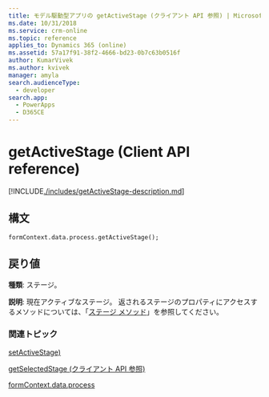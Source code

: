 ```yaml
---
title: モデル駆動型アプリの getActiveStage (クライアント API 参照) | MicrosoftDocs
ms.date: 10/31/2018
ms.service: crm-online
ms.topic: reference
applies_to: Dynamics 365 (online)
ms.assetid: 57a17f91-38f2-4666-bd23-0b7c63b0516f
author: KumarVivek
ms.author: kvivek
manager: amyla
search.audienceType:
  - developer
search.app:
  - PowerApps
  - D365CE
---
```

# <a name="getactivestage-client-api-reference"></a>getActiveStage (Client API reference)



[!INCLUDE[./includes/getActiveStage-description.md](./includes/getActiveStage-description.md)]

## <a name="syntax"></a>構文

`formContext.data.process.getActiveStage();`

## <a name="return-value"></a>戻り値

**種類**: ステージ。 

**説明**: 現在アクティブなステージ。 返されるステージのプロパティにアクセスするメソッドについては、「[ステージ メソッド](../../formContext-data-process.md#stage-methods)」を参照してください。

### <a name="related-topics"></a>関連トピック

[setActiveStage)](setActiveStage.md)

[getSelectedStage (クライアント API 参照)](../getSelectedStage.md)

[formContext.data.process](../../formContext-data-process.md)
 


